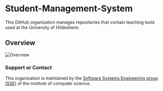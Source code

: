 # Student-Management-System
This GitHub organization manages repositories that contain teaching tools used at the University of Hildesheim. 

## Overview
![Overview](https://raw.githubusercontent.com/Student-Management-System/std-mgmt.io/master/figures/Overview.svg)

### Support or Contact
This organization is maintained by the [Software Systems Engineering group (SSE)](https://sse.uni-hildesheim.de/en/) of the institute of computer science.
